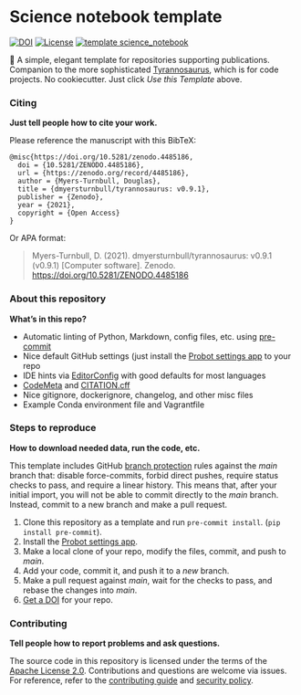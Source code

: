 # Science notebook template

[![DOI](https://zenodo.org/badge/DOI/10.5281/zenodo.4485186.svg)](https://doi.org/10.5281/zenodo.4485186)
[![License](https://img.shields.io/badge/License-Apache%202.0-blue.svg)](https://opensource.org/licenses/Apache-2.0)
[![template science_notebook](https://img.shields.io/badge/template-science_notebook-990099.svg)](https://github.com/dmyersturnbull/science-notebook-template)

🧪 A simple, elegant template for repositories supporting publications.
Companion to the more sophisticated [Tyrannosaurus](https://github.com/dmyersturnbull/tyrannosaurus), which is for code projects.
No cookiecutter. Just click _Use this Template_ above.

### Citing

**Just tell people how to cite your work.**

Please reference the manuscript with this BibTeX:

```
@misc{https://doi.org/10.5281/zenodo.4485186,
  doi = {10.5281/ZENODO.4485186},
  url = {https://zenodo.org/record/4485186},
  author = {Myers-Turnbull, Douglas},
  title = {dmyersturnbull/tyrannosaurus: v0.9.1},
  publisher = {Zenodo},
  year = {2021},
  copyright = {Open Access}
}
```

Or APA format:

> Myers-Turnbull, D. (2021). dmyersturnbull/tyrannosaurus: v0.9.1 (v0.9.1) [Computer software]. Zenodo. https://doi.org/10.5281/ZENODO.4485186

### About this repository

**What’s in this repo?**

- Automatic linting of Python, Markdown, config files, etc. using [pre-commit](https://pre-commit.com/)
- Nice default GitHub settings (just install the [Probot settings app](https://github.com/apps/settings) to your repo
- IDE hints via [EditorConfig](https://editorconfig.org/) with good defaults for most languages
- [CodeMeta](https://codemeta.github.io/user-guide/) and [CITATION.cff](https://citation-file-format.github.io/)
- Nice gitignore, dockerignore, changelog, and other misc files
- Example Conda environment file and Vagrantfile

### Steps to reproduce

**How to download needed data, run the code, etc.**

This template includes GitHub
[branch protection](https://docs.github.com/en/github-ae@latest/github/administering-a-repository/managing-a-branch-protection-rule)
rules against the _main_ branch that: disable force-commits, forbid direct pushes,
require status checks to pass, and require a linear history.
This means that, after your initial import, you will not be able to commit directly to the _main_ branch.
Instead, commit to a new branch and make a pull request.

1. Clone this repository as a template and run `pre-commit install`. (`pip install pre-commit`).
2. Install the [Probot settings app](https://github.com/apps/settings).
3. Make a local clone of your repo, modify the files, commit, and push to _main_.
4. Add your code, commit it, and push it to a _new_ branch.
5. Make a pull request against _main_, wait for the checks to pass, and rebase the changes into _main_.
6. [Get a DOI](https://guides.github.com/activities/citable-code/) for your repo.

### Contributing

**Tell people how to report problems and ask questions.**

The source code in this repository is licensed under the terms of the [Apache License 2.0](https://spdx.org/licenses/Apache-2.0.html).
Contributions and questions are welcome via issues.
For reference, refer to the [contributing guide](https://github.com/dmyersturnbull/science-notebook-template/blob/main/CONTRIBUTING.md)
and [security policy](https://github.com/dmyersturnbull/science-notebook-template/blob/main/SECURITY.md).
